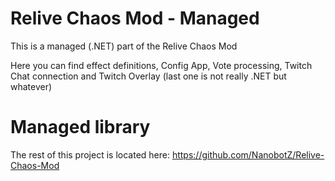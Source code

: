 # Relive Chaos Mod - Managed
This is a managed (.NET) part of the Relive Chaos Mod

Here you can find effect definitions, Config App, Vote processing, Twitch Chat connection and Twitch Overlay (last one is not really .NET but whatever)

# Managed library
The rest of this project is located here:
https://github.com/NanobotZ/Relive-Chaos-Mod

